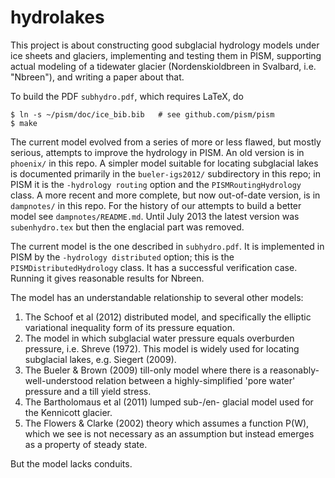 hydrolakes
==========

This project is about constructing good subglacial hydrology models under ice sheets and glaciers, implementing and testing them in PISM, supporting actual modeling of a tidewater glacier (Nordenskioldbreen in Svalbard, i.e. "Nbreen"), and  writing a paper about that.

To build the PDF `subhydro.pdf`, which requires LaTeX, do

    $ ln -s ~/pism/doc/ice_bib.bib   # see github.com/pism/pism
    $ make

The current model evolved from a series of more or less flawed, but mostly serious, attempts to improve the hydrology in PISM.  An old version is in `phoenix/` in this repo.  A simpler model suitable for locating subglacial lakes is documented primarily in the `bueler-igs2012/` subdirectory in this repo; in PISM it is the `-hydrology routing` option and the `PISMRoutingHydrology` class.  A more recent and more complete, but now out-of-date version, is in `dampnotes/` in this repo.  For the history of our attempts to build a better model see `dampnotes/README.md`.  Until July 2013 the latest version was `subenhydro.tex` but then the englacial part was removed.

The current model is the one described in `subhydro.pdf`.  It is implemented in PISM by the `-hydrology distributed` option; this is the `PISMDistributedHydrology` class.  It has a successful verification case.  Running it gives reasonable results for Nbreen.

The model has an understandable relationship to several other models:

1.  The Schoof et al (2012) distributed model, and specifically the elliptic variational inequality form of its pressure equation.
2.  The model in which subglacial water pressure equals overburden pressure, i.e. Shreve (1972).  This model is widely used for locating subglacial lakes, e.g. Siegert (2009). 
3.  The Bueler & Brown (2009) till-only model where there is a reasonably-well-understood relation between a highly-simplified 'pore water' pressure and a till yield stress.
4.  The Bartholomaus et al (2011) lumped sub-/en- glacial model used for the Kennicott glacier.
5.  The Flowers & Clarke (2002) theory which assumes a function P(W), which we see is not necessary as an assumption but instead emerges as a property of steady state.

But the model lacks conduits.
